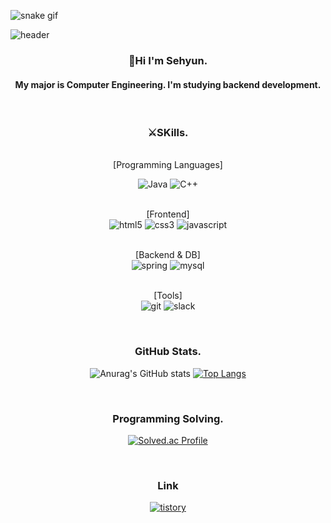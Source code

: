 ![snake gif](https://github.com/shkum0330/shkum0330/blob/output/github-contribution-grid-snake.svg)

![header](https://capsule-render.vercel.app/api?type=waving&color=0080FF&height=300&section=header&text=SH&fontSize=100)

<div align="center">

### 👋Hi I'm Sehyun.

#### My major is Computer Engineering. I'm studying backend development.

<br>

### ⚔SKills.

<br>[Programming Languages]<br>

![Java](https://img.shields.io/badge/Java-007396.svg?&style=for-the-badge&logo=Java&logoColor=white)
![C++](https://img.shields.io/badge/C++-00599C.svg?&style=for-the-badge&logo=C++&logoColor=white)

<br>[Frontend]<br>
![html5](https://img.shields.io/badge/html5-E34F26.svg?&style=for-the-badge&logo=html5&logoColor=white)
![css3](https://img.shields.io/badge/css3-1572B6.svg?&style=for-the-badge&logo=css3&logoColor=white)
![javascript](https://img.shields.io/badge/javascript-F7DF1E.svg?&style=for-the-badge&logo=javascript&logoColor=white)

<br>[Backend & DB]<br>
![spring](https://img.shields.io/badge/spring-6DB33F.svg?&style=for-the-badge&logo=spring&logoColor=white)
![mysql](https://img.shields.io/badge/mysql-4479A1.svg?&style=for-the-badge&logo=mysql&logoColor=white)

<br>[Tools]<br>
![git](https://img.shields.io/badge/git-F05032.svg?&style=for-the-badge&logo=git&logoColor=white)
![slack](https://img.shields.io/badge/slack-4A154B.svg?&style=for-the-badge&logo=slack&logoColor=white)

<br>

### GitHub Stats.

![Anurag's GitHub stats](https://github-readme-stats.vercel.app/api?username=shkum0330&show_icons=true&theme=prussian)
[![Top Langs](https://github-readme-stats.vercel.app/api/top-langs/?username=shkum0330&layout=compact)](https://github.com/anuraghazra/github-readme-stats)

<br>

### Programming Solving.

[![Solved.ac Profile](http://mazassumnida.wtf/api/v2/generate_badge?boj=kumsh0330)](https://solved.ac/kumsh0330/)

<br>

### Link

<a href = "https://codingoat.tistory.com/">![tistory](https://img.shields.io/badge/tistory-000000.svg?&style=for-the-badge&logo=tistory&logoColor=white)</a>

</div>

